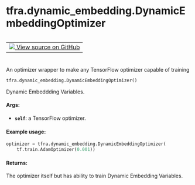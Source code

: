 <div itemscope itemtype="http://developers.google.com/ReferenceObject">
<meta itemprop="name" content="tfra.dynamic_embedding.DynamicEmbeddingOptimizer" />
<meta itemprop="path" content="Stable" />
</div>

# tfra.dynamic_embedding.DynamicEmbeddingOptimizer

<!-- Insert buttons and diff -->

<table class="tfo-notebook-buttons tfo-api" align="left">

<td>
  <a target="_blank" href="https://github.com/tensorflow/recommenders-addons/tree/master/tensorflow_recommenders_addons/dynamic_embedding/python/ops/dynamic_embedding_optimizer.py">
    <img src="https://www.tensorflow.org/images/GitHub-Mark-32px.png" />
    View source on GitHub
  </a>
</td></table>
<br/>
<br/>
<br/>
<br/>



An optimizer wrapper to make any TensorFlow optimizer capable of training

``` python
tfra.dynamic_embedding.DynamicEmbeddingOptimizer()
```



<!-- Placeholder for "Used in" -->
Dynamic Embeddding Variables.

#### Args:


* <b>`self`</b>: a TensorFlow optimizer.


#### Example usage:


```python
optimizer = tfra.dynamic_embedding.DynamicEmbeddingOptimizer(
    tf.train.AdamOptimizer(0.001))
```



#### Returns:

The optimizer itself but has ability to train Dynamic Embedding Variables.
